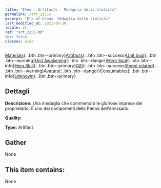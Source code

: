 ```yaml
---
title: "Item - Artifacts - Medaglia dello statista"
permalink: /art_2155/
excerpt: "Era of Chaos  Medaglia dello statista"
last_modified_at: 2021-06-30
locale: it
ref: "art_2155.md"
toc: false
classes: wide
---
```

 [Materials](/ItemsIT/){: .btn .btn--primary}[Artifacts](/ItemsIT/Artifacts/){: .btn .btn--success}[Unit Soul](/ItemsIT/UnitSoul/){: .btn .btn--warning}[Unit Awakening](/ItemsIT/UnitAwakening/){: .btn .btn--danger}[Hero Soul](/ItemsIT/HeroSoul/){: .btn .btn--info}[Hero Skill](/ItemsIT/HeroSkill/){: .btn .btn--primary}[Gift](/ItemsIT/Gift/){: .btn .btn--success}[Event related](/ItemsIT/Events/){: .btn .btn--warning}[Avatars](/ItemsIT/Avatars/){: .btn .btn--danger}[Consumables](/ItemsIT/Consumables/){: .btn .btn--info}[Unknown](/ItemsIT/Unknown/){: .btn .btn--primary}

## Dettagli
 **Descrizione:** Una medaglia che commemora le gloriose imprese del proprietario. È uno dei componenti della Penna dell'emissario.

 **Quality:** 

 **Type:** Artifact

## Gather

  None

## This item contains:

  None

